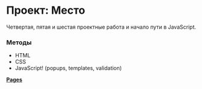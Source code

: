 # Проект: Место

Четвертая, пятая и шестая проектные работа и начало пути в JavaScript.

### Методы

* HTML
* CSS
* JavaScript! (popups, templates, validation)

[**Pages**](https://constantineepifanov.github.io/mesto/)
